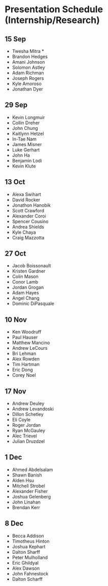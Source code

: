 # Presentation Schedule (Internship/Research)

## 15 Sep
- Twesha Mitra *
- Brandon Hedges
- Amani Johnson
- Solomon Astley
- Adam Richman
- Joseph Rogers
- Kyle Amoroso
- Jonathan Dyer

## 29 Sep
- Kevin Longmuir
- Collin Dreher
- John Chung
- Kaitlynn Hetzel
- In-Tae Nam
- James Misner
- Luke Gerhart
- John Ha
- Benjamin Lodi
- Kevin Klute

## 13 Oct
- Alexa Swihart
- David Rocker
- Jonathon Hanobik
- Scott Crawford
- Alexander Coroi
- Spencer Cousino
- Andrea Shields
- Kyle Chaya
- Craig Mazzotta

## 27 Oct
- Jacob Boissonault
- Kristen Gardner
- Colin Mason
- Conor Lamb
- Jordan Grogan
- Adam Hayes
- Angel Chang
- Dominic DiPasquale

## 10 Nov
- Ken Woodruff
- Paul Hauser
- Matthew Mancino
- Andrew LeCours
- Bri Lehman
- Alex Rowden
- Tim Hartman
- Eric Dong
- Corey Noel

## 17 Nov
- Andrew Deuley
- Andrew Levandoski
- Dillon Schetley
- Eli Coyle
- Roger Jordan
- Ryan McGauley
- Alec Trievel
- Julian Druzdzel

## 1 Dec
- Ahmed Abdelsalam
- Shawn Banish
- Alden Hsu
- Mitchell Strobel
- Alexander Fisher
- Joshua Gelenberg
- John Linahan
- Brendan Kerr

## 8 Dec
- Becca Addison
- Timotheus Hinton
- Joshua Kephart
- Dalton Sharff
- Peter Mulholland
- Eric Ghildyal
- Alex Dawson
- John Fahnestock
- Dalton Scharff

